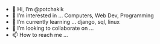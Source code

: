 - 👋 Hi, I’m @potchakik
- 👀 I’m interested in ...
Computers, 
Web Dev,
Programming
- 🌱 I’m currently learning ...
django, sql, linux
- 💞️ I’m looking to collaborate on ...
- 📫 How to reach me ...

<!---
potchakik/potchakik is a ✨ special ✨ repository because its `README.md` (this file) appears on your GitHub profile.
You can click the Preview link to take a look at your changes.
--->
